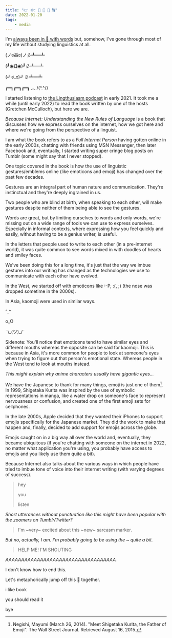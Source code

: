 ```yaml
---
title: "👉 🌐: 🤔 🌱 📃 🔠"
date: 2022-01-20
tags:
    - media
---
```


I'm [always been in 💖 with words](/blog/2022-01-14/) but, somehow, I've gone through most of my life without studying linguistics at all.

(ノಠ益ಠ)ノ彡┻━┻

(┛◉Д◉)┛彡┻━┻

(┛ಠ_ಠ)┛彡┻━┻

┏━┓┏━┓┏━┓ ︵ /(^.^/)

I started listening to [the Lingthusiasm podcast](https://lingthusiasm.com/) in early 2021. It took me a while (until early 2022) to read the book written by one of the hosts (Gretchen McCulloch), but here we are.

_Because Internet: Understanding the New Rules of Language_ is a book that discusses how we express ourselves on the internet, how we got here and where we're going from the perspective of a linguist.

I am what the book refers to as a _Full Internet Person_ having gotten online in the early 2000s, chatting with friends using MSN Messenger, then later Facebook and, eventually, I started writing super cringe blog posts on Tumblr (some might say that I never stopped).

One topic covered in the book is how the use of linguistic gestures/emblems online (like emoticons and emoji) has changed over the past few decades.

Gestures are an integral part of human nature and communication. They're instinctual and they're deeply ingrained in us.

Two people who are blind at birth, when speaking to each other, will make gestures despite neither of them being able to see the gestures.

Words are great, but by limiting ourselves to words and only words, we're missing out on a wide range of tools we can use to express ourselves. Especially in informal contexts, where expressing how you feel quickly and easily, without having to be a genius writer, is useful.

In the letters that people used to write to each other (in a pre-internet world), it was quite common to see words mixed in with doodles of hearts and smiley faces.

We've been doing this for a long time, it's just that the way we imbue gestures into our writing has changed as the technologies we use to communicate with each other have evolved.

In the West, we started off with emoticons like :-P, :(, ;) (the nose was dropped sometime in the 2000s).

In Asia, kaomoji were used in similar ways.

^\_^

o\_O

¯\\\_(ツ)\_/¯

Sidenote: You'll notice that emoticons tend to have similar eyes and different mouths whereas the opposite can be said for kaomoji. This is because in Asia, it's more common for people to look at someone's eyes when trying to figure out that person's emotional state. Whereas people in the West tend to look at mouths instead.

_This might explain why anime characters usually have gigantic eyes..._

We have the Japanese to thank for many things, emoji is just one of them[^1]. In 1999, Shigetaka Kurita was inspired by the use of symbolic representations in manga, like a water drop on someone's face to represent nervousness or confusion, and created one of the first emoji sets for cellphones.

In the late 2000s, Apple decided that they wanted their iPhones to support emojis specifically for the Japanese market. They did the work to make that happen and, finally, decided to add support for emojis across the globe.

Emojis caught on in a big way all over the world and, eventually, they became ubiquitous (if you're chatting with someone on the internet in 2022, no matter what application you're using, you probably have access to emojis and you likely use them quite a bit).

Because Internet also talks about the various ways in which people have tried to imbue tone of voice into their internet writing (with varying degrees of success).

> hey
>
> you
>
> listen

_Short utterances without punctuation like this might have been popular with the zoomers on Tumblr/Twitter?_

> I'm ~very~ excited about this ~new~ sarcasm marker.

_But no, actually, I am. I'm probably going to be using the ~ quite a bit._

> HELP ME! I'M SHOUTING

_AAAAAAAAAAAAAAAAAAAAAAAAAAAAAAAAAAA_

I don't know how to end this.

Let's metaphorically jump off this 🌉 together.

i like book

you should read it

bye

[^1]: Negishi, Mayumi (March 26, 2014). "Meet Shigetaka Kurita, the Father of Emoji". The Wall Street Journal. Retrieved August 16, 2015.
